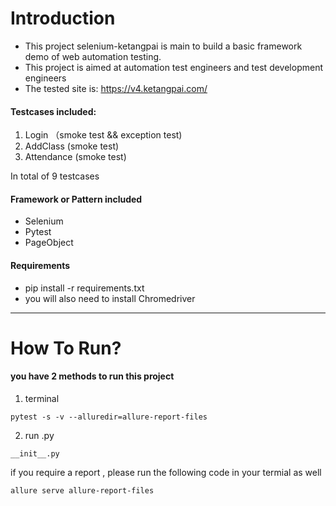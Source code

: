 # Introduction
- This project selenium-ketangpai is main to build a basic framework demo of web automation testing.
- This project is aimed at automation test engineers and test development engineers
- The tested site is: https://v4.ketangpai.com/
#### Testcases included:
1. Login （smoke test && exception test)
1. AddClass (smoke test)
1. Attendance (smoke test)

  In total of 9 testcases
  
#### Framework or Pattern included
- Selenium
- Pytest
- PageObject


  
#### Requirements
- pip install -r requirements.txt
- you will also need to install Chromedriver



---



# How To Run?
#### you have 2 methods to run this project
1. terminal

```
pytest -s -v --alluredir=allure-report-files
```
2. run .py

```
__init__.py
```

if you require a report , please run the following code in your termial as well

```
allure serve allure-report-files
```


